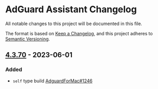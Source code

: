 # AdGuard Assistant Changelog

All notable changes to this project will be documented in this file.

The format is based on [Keep a Changelog][keepachangelog],
and this project adheres to [Semantic Versioning][semver].


## [4.3.70] - 2023-06-01

### Added

- `self` type build [AdguardForMac#1246](https://github.com/AdguardTeam/AdguardForMac/issues/1246)


<!-- [Unreleased]: https://github.com/AdguardTeam/AdguardAssistant/compare/v4.3.70...HEAD -->
[4.3.70]: https://github.com/AdguardTeam/AdguardAssistant/compare/v4.3.68...v4.3.70

[keepachangelog]: https://keepachangelog.com/en/1.0.0/
[semver]: https://semver.org/spec/v2.0.0.html
